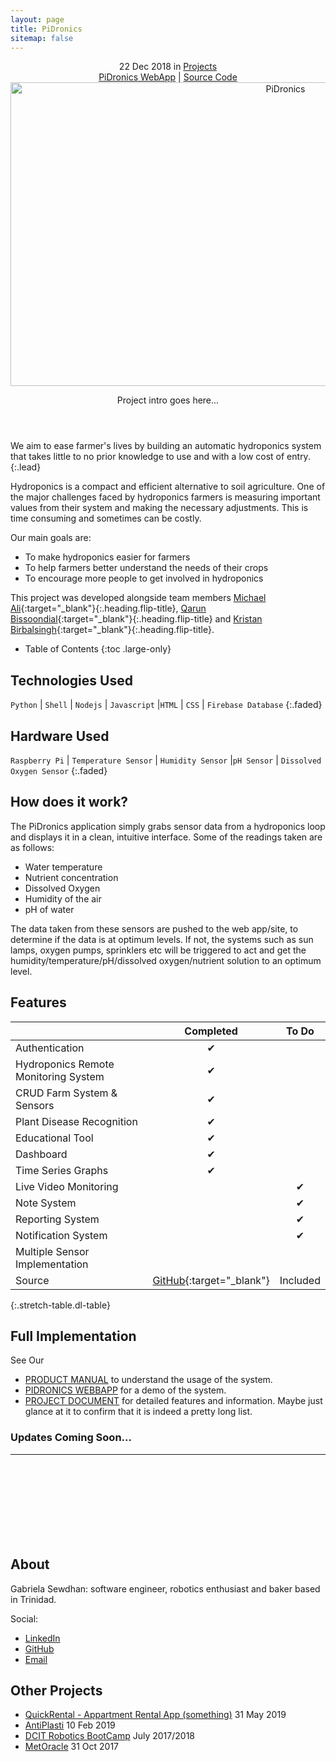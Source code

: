 ```yaml
---
layout: page
title: PiDronics
sitemap: false
---
```



<div markdown="0">
  <header>
    <div class ="row_project">
      <div class="column_project_l">
        <div class="post-date"> 
          <time datetime="2020-05-31T00:00:00+00:00">22 Dec 2018</time> in <a href="/portfolio/projects_test/" class="flip-title">Projects</a>
        </div>
      </div>
      <div class="column_project_l2">
        <a href="https://comp3613-pisynthesis.firebaseapp.com/" target="_blank" class="external heading flip-title">PiDronics WebApp</a> |
        <a href="https://github.com/PiDronics" target="_blank" class="external heading flip-title">Source Code</a>
      </div>
    </div>
    <div class="lead aspect-ratio sixteen-nine flip-project-img"> 
      <img src="/portfolio/images/projects/pidronics/pidronics_large.png" alt="PiDronics" width="864" height="486" loading="lazy">
    </div>
    <p class="note-sm" title="PiDronics"> Project intro goes here...</p>
  </header>
</div>


We aim to ease farmer's lives by building an automatic hydroponics system that takes little to no prior knowledge to use and with a low cost of entry.
{:.lead}

Hydroponics is a compact and efficient alternative to soil agriculture. One of the major challenges faced by hydroponics farmers is measuring important values from their system and making the necessary adjustments. This is time consuming and sometimes can be costly. 

Our main goals are:
- To make hydroponics easier for farmers
- To help farmers better understand the needs of their crops
- To encourage more people to get involved in hydroponics

This project was developed alongside team members [Michael Ali](https://www.linkedin.com/in/michael-ali-79531932/){:target="_blank"}{:.heading.flip-title}, [Qarun Bissoondial](https://www.linkedin.com/in/qarun-qadir-bissoondial/){:target="_blank"}{:.heading.flip-title} and [Kristan Birbalsingh](https://www.linkedin.com/in/kristan-birbalsingh/){:target="_blank"}{:.heading.flip-title}.

- Table of Contents
{:toc .large-only}

## Technologies Used
`Python` | `Shell` | `Nodejs` | `Javascript` |`HTML` | `CSS` | `Firebase Database`
{:.faded}

<!-- get rest of sensors -->
## Hardware Used 
`Raspberry Pi` | `Temperature Sensor` | `Humidity Sensor` |`pH Sensor` | `Dissolved Oxygen Sensor` 
{:.faded}

## How does it work?
The PiDronics application simply grabs sensor data from a hydroponics loop and displays it in a clean, intuitive interface. Some of the readings taken are as follows:

- Water temperature
- Nutrient concentration
- Dissolved Oxygen
- Humidity of the air
- pH of water

The data taken from these sensors are pushed to the web app/site, to determine if the data is at optimum levels. If not, the systems such as sun lamps, oxygen pumps, sprinklers etc will be triggered to act and get the humidity/temperature/pH/dissolved oxygen/nutrient solution to an optimum level.


## Features

|                                       | Completed      | To Do               |
|:--------------------------------------|:--------------:|:-------------------:|
| Authentication                        | &#x2714;       |                     |
| Hydroponics Remote Monitoring System  | &#x2714;       |                     |
| CRUD Farm System & Sensors            | &#x2714;       |                     |
| Plant Disease Recognition             | &#x2714;       |                     |
| Educational Tool                      | &#x2714;       |                     |
| Dashboard                             | &#x2714;       |                     |
| Time Series Graphs                    | &#x2714;       |                     |
| Live Video Monitoring                 |                | &#x2714;            |
| Note System                           |                | &#x2714;            |
| Reporting System                      |                | &#x2714;            |
| Notification System                   |                | &#x2714;            |
| Multiple Sensor Implementation        |                |                     |
| Source                                | [GitHub](https://github.com/PiDronics){:target="_blank"}  | Included            |
{:.stretch-table.dl-table}
 

## Full Implementation

See Our
- [PRODUCT MANUAL](https://docs.google.com/document/d/1FWLsea7MBdXaazkmk156T1Quhn5-B72oxn0frQKcgs8/edit?usp=sharing) to understand the usage of the system.
- [PIDRONICS WEBBAPP](https://comp3613-pisynthesis.firebaseapp.com/) for a demo of the system.
- [PROJECT DOCUMENT]() for detailed features and information.
Maybe just glance at it to confirm that it is indeed a pretty long list.

### Updates Coming Soon...


<div markdown="0">
  <hr class="dingbat related">
  <aside class="about related mt4 mb4" role="complementary">
    <div class="author mt4"> 
      <img src="/portfolio/images/gabieicon_128.png" srcset="/portfolio/images/gabieicon_128.png 1x,/portfolio/images/gabieicon_256.png 2x" alt="<Gabriela> <Sewdhan>" class="avatar" width="120" height="120" loading="lazy" style="opacity: 0;">
      <h2 class="page-title hr-bottom"> About</h2>
      <p>Gabriela Sewdhan: software engineer, robotics enthusiast and baker based in Trinidad.</p>
      <div class="sidebar-social"> <span class="sr-only">Social:</span>
        <ul>
          <li> 
            <a href="https://www.linkedin.com/in/gabriela-sewdhan-3ba495120" target="_blank" title="LinkedIn" class="no-mark-external"> <span class="icon-linkedin2"></span> <span class="sr-only">LinkedIn</span> </a>
          </li>
          <li> 
            <a href="https://github.com/GabrielaSewdhan" target="_blank" title="GitHub" class="no-mark-external"> <span class="icon-github"></span> <span class="sr-only">GitHub</span> </a>
          </li>
          <li> 
            <a href="mailto:gabiems13@gmail.com" target="_blank" title="Email" class="no-mark-external"> <span class="icon-mail"></span> <span class="sr-only">Email</span> </a>
          </li>
        </ul>
      </div>
    </div>
  </aside>
  <aside class="related mb4" role="complementary">
    <h2 class="hr-bottom">Other Projects</h2>
    <ul class="related-posts">
      <li class="h4"> 
        <a href="/portfolio/projectlist/QuickRental/" class="flip-title"><span>QuickRental - Appartment Rental App (something)</span></a> <time class="faded fine" datetime="2020-07-03T00:00:00+00:00">31 May 2019</time>
      </li>
      <li class="h4"> 
        <a href="/portfolio/projectlist/AntiPlasti/" class="flip-title"><span>AntiPlasti</span></a> <time class="faded fine" datetime="2018-06-01T00:00:00+00:00">10 Feb 2019</time>
      </li>
      <li class="h4"> 
        <a href="/portfolio/projectlist/dcitCamp-2017-2018/" class="flip-title"><span>DCIT Robotics BootCamp</span></a> <time class="faded fine" datetime="2017-11-23T00:00:00+00:00">July 2017/2018</time>
      </li>
      <li class="h4"> 
        <a href="/portfolio/projectlist/MetOracle/" class="flip-title"><span>MetOracle</span></a> <time class="faded fine" datetime="2017-11-23T00:00:00+00:00">31 Oct 2017</time>
      </li>
    </ul>
  </aside>
</div>
